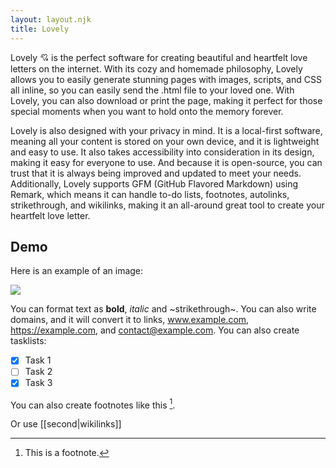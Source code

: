 ```yaml
---
layout: layout.njk
title: Lovely
---
```


Lovely 💘 is the perfect software for creating beautiful and heartfelt love letters on the internet. With its cozy and homemade philosophy, Lovely allows you to easily generate stunning pages with images, scripts, and CSS all inline, so you can easily send the .html file to your loved one. With Lovely, you can also download or print the page, making it perfect for those special moments when you want to hold onto the memory forever.

Lovely is also designed with your privacy in mind. It is a local-first software, meaning all your content is stored on your own device, and it is lightweight and easy to use. It also takes accessibility into consideration in its design, making it easy for everyone to use. And because it is open-source, you can trust that it is always being improved and updated to meet your needs. Additionally, Lovely supports GFM (GitHub Flavored Markdown) using Remark, which means it can handle to-do lists, footnotes, autolinks, strikethrough, and wikilinks, making it an all-around great tool to create your heartfelt love letter.

## Demo

Here is an example of an image:

![](./images/IMG_20221210_100323-cropped(1).jpg)

You can format text as **bold**, *italic* and ~strikethrough~.
You can also write domains, and it will convert it to links, www.example.com, https://example.com, and contact@example.com.
You can also create tasklists:

- [x] Task 1
- [ ] Task 2
- [x] Task 3

You can also create footnotes like this [^1].

Or use [[second|wikilinks]]

[^1]: This is a footnote.

